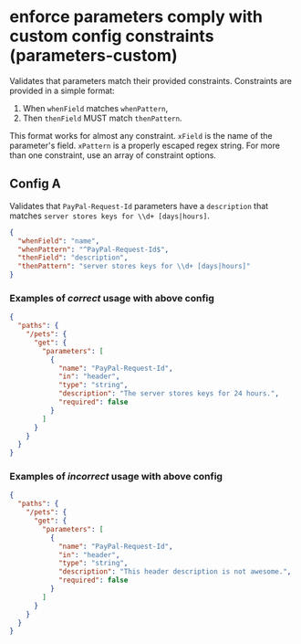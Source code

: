 # enforce parameters comply with custom config constraints (parameters-custom)

Validates that parameters match their provided constraints. Constraints are provided in a simple format:

1. When `whenField` matches `whenPattern`,
2. Then `thenField` MUST match `thenPattern`.

This format works for almost any constraint.  `xField` is the name of the parameter's field. `xPattern` is a properly escaped regex string. For more than one constraint, use an array of constraint options.

## Config A

Validates that `PayPal-Request-Id` parameters have a `description` that matches `server stores keys for \\d+ [days|hours]`.

```json
{
  "whenField": "name",
  "whenPattern": "^PayPal-Request-Id$",
  "thenField": "description",
  "thenPattern": "server stores keys for \\d+ [days|hours]"
}

```

### Examples of *correct* usage with above config

```json
{
  "paths": {
    "/pets": {
      "get": {
        "parameters": [
          {
            "name": "PayPal-Request-Id",
            "in": "header",
            "type": "string",
            "description": "The server stores keys for 24 hours.",
            "required": false
          }
        ]
      }
    }
  }
}
```

### Examples of *incorrect* usage with above config

```json
{
  "paths": {
    "/pets": {
      "get": {
        "parameters": [
          {
            "name": "PayPal-Request-Id",
            "in": "header",
            "type": "string",
            "description": "This header description is not awesome.",
            "required": false
          }
        ]
      }
    }
  }
}
```

